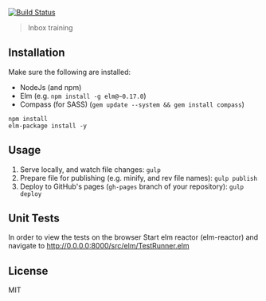 [![Build Status](https://travis-ci.org/Gizra/inbox-simulation.svg?branch=master)](https://travis-ci.org/Gizra/inbox-simulation)

> Inbox training

## Installation

Make sure the following are installed:

* NodeJs (and npm)
* Elm (e.g. `npm install -g elm@~0.17.0`)
* Compass (for SASS) (`gem update --system && gem install compass`)

```
npm install
elm-package install -y
```

## Usage

1. Serve locally, and watch file changes: `gulp`
1. Prepare file for publishing (e.g. minify, and rev file names): `gulp publish`
1. Deploy to GitHub's pages (`gh-pages` branch of your repository): `gulp deploy`

## Unit Tests

In order to view the tests on the browser Start elm reactor (elm-reactor) and navigate to http://0.0.0.0:8000/src/elm/TestRunner.elm

## License

MIT
